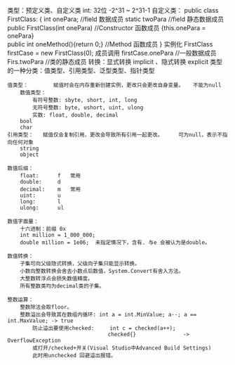 类型：预定义类、自定义类
    int: 32位 -2^31 ~ 2^31-1
自定义类：
	public class FirstClass:
	{
		int onePara;						//field			数据成员
		static twoPara						//field 		静态数据成员
		public FirstClass(int onePara)		//Constructor	函数成员
			{this.onePara = onePara} 	
		public int oneMethod(){return 0;}	//Method		函数成员
	}
实例化
	FirstClass firstCase = new FirstClass(0);
成员调用
	firstCase.onePara						//一般数据成员
	Firs.twoPara							//类的静态成员
转换：显式转换 implicit 、隐式转换 explicit
类型的一种分类：值类型、引用类型、泛型类型、指针类型

	值类型：		赋值时会在内存重新创建实例，更改只会更改自身变量。	不能为null
		数值类型：
			有符号整数: sbyte, short, int, long
			无符号整数: byte, ushort, uint, ulong
			实数: float, double, decimal
		bool
		char
	引用类型：	赋值仅会复制引用，更改会导致所有引用一起更改。		可为null，表示不指向任何对象
		string
		object
		
	数值后缀：
		float: 		f	常用
		double: 	d
		decimal:	m	常用
		uint: 		u
		long: 		l
		ulong: 		ul
	
	数值字面量：
		十六进制：前缀 0x
		int million = 1_000_000;
		double million = 1e06;	未指定情况下，含有. 与e 会被认为是double。
		
	数值转换：
		子集可向父级隐式转换，父级向子集只能显示转换。
		小数向整数转换会舍去小数点后数值，System.Convert有舍入方法。
		大整数转浮点会损失数值精度。
		所有整数类均为decimal类的子集。
	
	整数运算：
		整数除法会取floor。
		整数溢出会导致其在数组内循环:	int a = int.MinValue; a--; a == int.MaxValue; -> true
			防止溢出要使用checked:		int c = checked(a++); 
									checked{}				-> OverflowException
			或打开/checked+开关(Visual Studio中Advanced Build Settings)
			此时用unchecked 回避溢出报错。
		
	
	